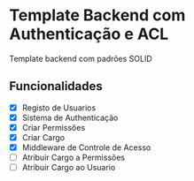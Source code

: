 
# Template Backend com Authenticação e ACL
 Template backend com padrões SOLID
## Funcionalidades
- [x]  Registo de Usuarios
- [x]  Sistema de Authenticação
- [x]  Criar Permissões
- [x]  Criar Cargo
- [x]  Middleware de Controle de Acesso
- [ ]  Atribuir Cargo a Permissões
- [ ]  Atribuir Cargo ao Usuario
